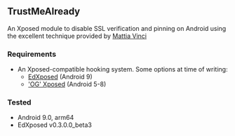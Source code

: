 ## TrustMeAlready 
An Xposed module to disable SSL verification and pinning on Android using the excellent technique provided by [Mattia Vinci](https://techblog.mediaservice.net/2018/11/universal-android-ssl-check-bypass-2/)

### Requirements
* An Xposed-compatible hooking system. Some options at time of writing:
    * [EdXposed](https://github.com/ElderDrivers/EdXposed) (Android 9)
    * ['OG' Xposed](https://forum.xda-developers.com/showthread.php?t=3034811) (Android 5-8)

### Tested
* Android 9.0, arm64
* EdXposed v0.3.0.0_beta3